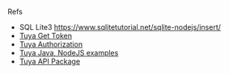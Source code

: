 Refs

- SQL Lite3 https://www.sqlitetutorial.net/sqlite-nodejs/insert/
- [Tuya Get Token](https://developer.tuya.com/en/docs/cloud/6c1636a9bd?id=Ka7kjumkoa53v)
- [Tuya Authorization](https://developer.tuya.com/en/docs/cloud/oauth-management?id=K95ztzpoll7v5)
- [Tuya Java, NodeJS examples](https://developer.tuya.com/en/docs/iot/singnature?id=Ka43a5mtx1gsc)
- [Tuya API Package](https://developer.tuya.com/en/docs/iot/check-postman-sign?id=Kavfn3820sxg4)
